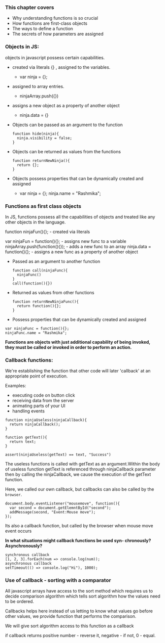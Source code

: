 ### This chapter covers

- Why understanding functions is so crucial
- How functions are first-class objects
- The ways to define a function
- The secrets of how parameters are assigned

### Objects in JS:

objects in javascript possess certain capabilities.

- created via literals {} , assigned to the variables.

  - var ninja = {};

- assigned to array entries.

  - ninjaArray.push({})

- assigns a new object as a property of another object

  - ninja.data = {}

- Objects can be passed as an argument to the function
  ```note
  function hide(ninja){
    ninja.visibility = false;
  }
  ```
- Objects can be returned as values from the functions

  ```note
  function returnNewNinja(){
    return {};
  }
  ```

- Objects possess properties that can be dynamically created and assigned
  - var ninja = {};
    ninja.name = "Rashmika";

### Functions as first class objects

In JS, functions possess all the capabilities of objects and treated like any other objects in the language.

function ninjaFun(){}; - created via literals

var ninjaFun = function(){}; - assigns new func to a variable
ninjaArray.push(function(){}); - adds a new func to an array
ninja.data = function(){}; - assigns a new func as a property of another object

- Passed as an argument to another function
  ```note
  function call(ninjaFunc){
    ninjaFunc()
  }
  call(function(){})
  ```
- Returned as values from other functions

  ```note
  function returnNewNinjaFunc(){
    return function(){};
  }

  ```

- Possess properties that can be dynamically created and assigned

```note
var ninjaFunc = function(){};
ninjaFunc.name = "Rashmika";
```

**Functions are objects with just additional capability of being invoked, they must be called or invoked in order to perform an action.**

### Callback functions:

We're establishing the function that other code will later 'callback' at an appropriate point of execution.

Examples:

- executing code on button click
- receiving data from the server
- animating parts of your UI
- handling events

```note
function ninjaUseless(ninjaCallback){
  return ninjaCallback();
}

function getText(){
  return text;
}

assert(ninjaUseless(getText) == text, "Success")
```

The useless functions is called with getText as an argument.Within the body of useless function getText is referenced through ninjaCallback parameter then by calling the ninjaCallback, we cause the execution of the getText function.

Here, we called our own callback, but callbacks can also be called by the `browser`.

```note
document.body.eventListener("mousemove", function(){
  var second = document.getElemntById("second");
  addMessage(second, "Event:Mouse move");
});
```

Its also a callback function, but called by the browser when mouse move event occurs

**In what situations might callback functions be used syn-
chronously? Asynchronously?**

```note
synchronous callback
[1, 2, 3].forEach(num => console.log(num));
asynchronous callback
setTimeout(() => console.log("Hi"), 1000);
```

### Use of callback - sorting with a comparator

All javascript arrays have access to the sort method which requires us to decide comparison algorithm which tells sort algorithm how the values need to be ordered.

Callbacks helps here instead of us letting to know what values go before other values, we provide function that performs the comparison.

We will give sort algorithm access to this function as a callback

if callback returns positive number - reverse it, negative - if not, 0 - equal.
